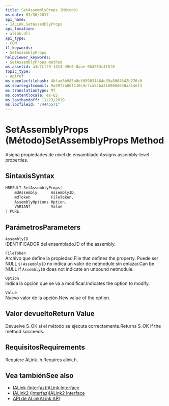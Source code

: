 ```yaml
---
title: SetAssemblyProps (Método)
ms.date: 03/30/2017
api_name:
- IALink.SetAssemblyProps
api_location:
- alink.dll
api_type:
- COM
f1_keywords:
- SetAssemblyProps
helpviewer_keywords:
- SetAssemblyProps method
ms.assetid: a3d7cf29-1414-49e6-8aae-9b3283c4f5f0
topic_type:
- apiref
ms.openlocfilehash: 4bfad8b985a8ef059031464e99a8004842b276c0
ms.sourcegitcommit: 9a39f2a06f110c9c7ca54ba216900d038aa14ef3
ms.translationtype: MT
ms.contentlocale: es-ES
ms.lasthandoff: 11/23/2019
ms.locfileid: "74445571"
---
```

# <a name="setassemblyprops-method"></a><span data-ttu-id="bbe75-102">SetAssemblyProps (Método)</span><span class="sxs-lookup"><span data-stu-id="bbe75-102">SetAssemblyProps Method</span></span>
<span data-ttu-id="bbe75-103">Asigna propiedades de nivel de ensamblado.</span><span class="sxs-lookup"><span data-stu-id="bbe75-103">Assigns assembly-level properties.</span></span>  
  
## <a name="syntax"></a><span data-ttu-id="bbe75-104">Sintaxis</span><span class="sxs-lookup"><span data-stu-id="bbe75-104">Syntax</span></span>  
  
```cpp  
HRESULT SetAssemblyProps(  
    mdAssembly      AssemblyID,  
    mdToken         FileToken,  
    AssemblyOptions Option,  
    VARIANT         Value  
) PURE;  
```  
  
## <a name="parameters"></a><span data-ttu-id="bbe75-105">Parámetros</span><span class="sxs-lookup"><span data-stu-id="bbe75-105">Parameters</span></span>  
 `AssemblyID`  
 <span data-ttu-id="bbe75-106">IDENTIFICADOR del ensamblado.</span><span class="sxs-lookup"><span data-stu-id="bbe75-106">ID of the assembly.</span></span>  
  
 `FileToken`  
 <span data-ttu-id="bbe75-107">Archivo que define la propiedad.</span><span class="sxs-lookup"><span data-stu-id="bbe75-107">File that defines the property.</span></span> <span data-ttu-id="bbe75-108">Puede ser NULL si `AssemblyID` no indica un valor de netmodule sin enlazar.</span><span class="sxs-lookup"><span data-stu-id="bbe75-108">Can be NULL if `AssemblyID` does not indicate an unbound netmodule.</span></span>  
  
 `Option`  
 <span data-ttu-id="bbe75-109">Indica la opción que se va a modificar.</span><span class="sxs-lookup"><span data-stu-id="bbe75-109">Indicates the option to modify.</span></span>  
  
 `Value`  
 <span data-ttu-id="bbe75-110">Nuevo valor de la opción.</span><span class="sxs-lookup"><span data-stu-id="bbe75-110">New value of the option.</span></span>  
  
## <a name="return-value"></a><span data-ttu-id="bbe75-111">Valor devuelto</span><span class="sxs-lookup"><span data-stu-id="bbe75-111">Return Value</span></span>  
 <span data-ttu-id="bbe75-112">Devuelve S_OK si el método se ejecuta correctamente.</span><span class="sxs-lookup"><span data-stu-id="bbe75-112">Returns S_OK if the method succeeds.</span></span>  
  
## <a name="requirements"></a><span data-ttu-id="bbe75-113">Requisitos</span><span class="sxs-lookup"><span data-stu-id="bbe75-113">Requirements</span></span>  
 <span data-ttu-id="bbe75-114">Requiere ALink. h.</span><span class="sxs-lookup"><span data-stu-id="bbe75-114">Requires alink.h.</span></span>  
  
## <a name="see-also"></a><span data-ttu-id="bbe75-115">Vea también</span><span class="sxs-lookup"><span data-stu-id="bbe75-115">See also</span></span>

- [<span data-ttu-id="bbe75-116">IALink (interfaz)</span><span class="sxs-lookup"><span data-stu-id="bbe75-116">IALink Interface</span></span>](ialink-interface.md)
- [<span data-ttu-id="bbe75-117">IALink2 (interfaz)</span><span class="sxs-lookup"><span data-stu-id="bbe75-117">IALink2 Interface</span></span>](ialink2-interface.md)
- [<span data-ttu-id="bbe75-118">API de ALink</span><span class="sxs-lookup"><span data-stu-id="bbe75-118">ALink API</span></span>](index.md)
